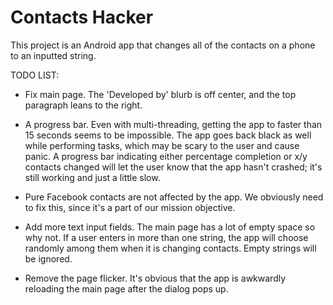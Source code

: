Contacts Hacker
===============

This project is an Android app that changes all of the contacts on a phone to an inputted string.

TODO LIST:
- Fix main page. The 'Developed by' blurb is off center, and the top paragraph leans to the right.

- A progress bar. Even with multi-threading, getting the app to faster than 15 seconds seems to be impossible.
The app goes back black as well while performing tasks, which may be scary to the user and cause panic.
A progress bar indicating either percentage completion or x/y contacts changed will let the user know that the 
app hasn't crashed; it's still working and just a little slow.

- Pure Facebook contacts are not affected by the app. We obviously need to fix this, since it's a part of our 
mission objective.

- Add more text input fields. The main page has a lot of empty space so why not. If a user enters in more than one 
string, the app will choose randomly among them when it is changing contacts. Empty strings will be ignored.

- Remove the page flicker. It's obvious that the app is awkwardly reloading the main page after the dialog pops up.
